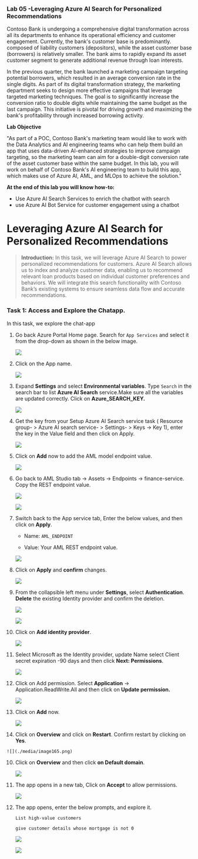 ### **Lab 05 -Leveraging Azure AI Search for Personalized Recommendations**

Contoso Bank is undergoing a comprehensive digital transformation across
all its departments to enhance its operational efficiency and customer
engagement. Currently, the bank's customer base is predominantly.
composed of liability customers (depositors), while the asset customer
base (borrowers) is relatively smaller. The bank aims to rapidly expand
its asset customer segment to generate additional revenue through loan
interests.

In the previous quarter, the bank launched a marketing campaign
targeting potential borrowers, which resulted in an average conversion
rate in the single digits. As part of its digital transformation
strategy, the marketing department seeks to design more effective
campaigns that leverage targeted marketing techniques. The goal is to
significantly increase the conversion ratio to double digits while
maintaining the same budget as the last campaign. This initiative is
pivotal for driving growth and maximizing the bank's profitability
through increased borrowing activity.

**Lab Objective**

"As part of a POC, Contoso Bank's marketing team would like to work with the Data Analytics and AI engineering teams who can help them build an app that uses data-driven AI-enhanced strategies to improve campaign targeting, so the marketing team can aim for a double-digit conversion rate of the asset customer base within the same budget.
In this lab, you will work on behalf of Contoso Bank's AI engineering team to build this app, which makes use of Azure AI, AML, and MLOps to achieve the solution."

**At the end of this lab you will know how-to:**

- Use Azure AI Search Services to enrich the chatbot with search
- use Azure AI Bot Service for customer engagement using a chatbot



# Leveraging Azure AI Search for Personalized Recommendations

>**Introduction:** In this task, we will leverage Azure AI Search to power personalized recommendations for customers. Azure AI Search allows us to index and analyze customer data, enabling us to recommend relevant loan products based on individual customer preferences and behaviors. We will integrate this search functionality with Contoso Bank’s existing systems to ensure seamless data flow and accurate recommendations.


### **Task 1: Access and Explore the Chatapp.**

In this task, we explore the chat-app

1.  Go back Azure Portal Home page. Search for `App Services` and select it from the drop-down as shown in the below image.

    ![](./media/image150.png)

2.  Click on the App name.

    ![](./media/image151.png)

3.  Expand **Settings** and select **Environmental variables**. Type `Search` in the search bar to list  **Azure AI Search** service.Make sure all the variables are updated
    correctly. Click on **Azure_SEARCH_KEY.**

    ![](./media/image152.png)

4.  Get the key from your Setup Azure AI Search service task ( Resource group- > Azure AI search service- > Settings- > Keys -> Key 1),
    enter the key in the Value field and then click on Apply.

    ![](./media/image153.png)

5.  Click on **Add** now to add the AML model endpoint value.

    ![](./media/image154.png)

6.  Go back to AML Studio tab -> Assets -> Endpoints -> finance-service. Copy the REST endpoint value.

    ![](./media/image155.png)

    ![](./media/image156.png)

7.  Switch back to the App service tab, Enter the below values, and then click on  **Apply**.

    - Name: `AML_ENDPOINT`

    - Value: Your AML REST endpoint value.

    ![](./media/image157.png)

8.  Click on **Apply** and **confirm** changes.

    ![](./media/image158.png)

      
10. From the collapsible left menu under **Settings**, select **Authentication**. **Delete** the existing Identity provider
    and confirm the deletion.

     ![](./media/image159.png)

    ![](./media/image160.png)

12. Click on **Add identity provider**.

    ![](./media/image161.png)

13. Select Microsoft as the Identity provider, update Name select Client secret expiration -90 days and then click **Next: Permissions**.

    ![](./media/image162.png)

14. Click on Add permission. Select **Application** -> Application.ReadWrite.All and then click on **Update permission.**

    ![](./media/image163.png)

15. Click on **Add** now.

    ![](./media/image164.png)

16.  Click on **Overview** and click on **Restart**. Confirm restart by clicking on **Yes**.

    ![](./media/image165.png)

10. Click on **Overview** and then click **on Default domain**.

    ![](./media/image166.png)

11. The app opens in a new tab, Click on **Accept** to allow permissions.

    ![](./media/image167.png)

12. The app opens, enter the below prompts, and explore it.

    `List high-value customers`

    `give customer details whose mortgage is not 0`

    ![](./media/image168.png)

    ![](./media/image169.png)
